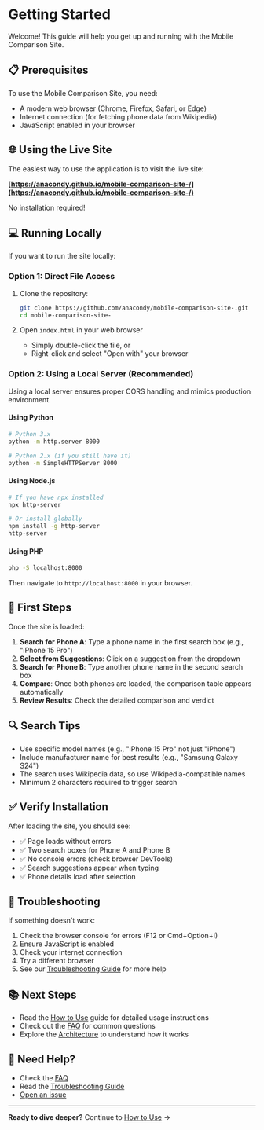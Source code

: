 # Getting Started

Welcome! This guide will help you get up and running with the Mobile Comparison Site.

## 📋 Prerequisites

To use the Mobile Comparison Site, you need:
- A modern web browser (Chrome, Firefox, Safari, or Edge)
- Internet connection (for fetching phone data from Wikipedia)
- JavaScript enabled in your browser

## 🌐 Using the Live Site

The easiest way to use the application is to visit the live site:

**[https://anacondy.github.io/mobile-comparison-site-/](https://anacondy.github.io/mobile-comparison-site-/)**

No installation required!

## 💻 Running Locally

If you want to run the site locally:

### Option 1: Direct File Access
1. Clone the repository:
   ```bash
   git clone https://github.com/anacondy/mobile-comparison-site-.git
   cd mobile-comparison-site-
   ```

2. Open `index.html` in your web browser
   - Simply double-click the file, or
   - Right-click and select "Open with" your browser

### Option 2: Using a Local Server (Recommended)

Using a local server ensures proper CORS handling and mimics production environment.

#### Using Python
```bash
# Python 3.x
python -m http.server 8000

# Python 2.x (if you still have it)
python -m SimpleHTTPServer 8000
```

#### Using Node.js
```bash
# If you have npx installed
npx http-server

# Or install globally
npm install -g http-server
http-server
```

#### Using PHP
```bash
php -S localhost:8000
```

Then navigate to `http://localhost:8000` in your browser.

## 🎯 First Steps

Once the site is loaded:

1. **Search for Phone A**: Type a phone name in the first search box (e.g., "iPhone 15 Pro")
2. **Select from Suggestions**: Click on a suggestion from the dropdown
3. **Search for Phone B**: Type another phone name in the second search box
4. **Compare**: Once both phones are loaded, the comparison table appears automatically
5. **Review Results**: Check the detailed comparison and verdict

## 🔍 Search Tips

- Use specific model names (e.g., "iPhone 15 Pro" not just "iPhone")
- Include manufacturer name for best results (e.g., "Samsung Galaxy S24")
- The search uses Wikipedia data, so use Wikipedia-compatible names
- Minimum 2 characters required to trigger search

## ✅ Verify Installation

After loading the site, you should see:
- ✅ Page loads without errors
- ✅ Two search boxes for Phone A and Phone B
- ✅ No console errors (check browser DevTools)
- ✅ Search suggestions appear when typing
- ✅ Phone details load after selection

## 🐛 Troubleshooting

If something doesn't work:
1. Check the browser console for errors (F12 or Cmd+Option+I)
2. Ensure JavaScript is enabled
3. Check your internet connection
4. Try a different browser
5. See our [Troubleshooting Guide](Troubleshooting.md) for more help

## 📚 Next Steps

- Read the [How to Use](How-to-Use.md) guide for detailed usage instructions
- Check out the [FAQ](FAQ.md) for common questions
- Explore the [Architecture](Architecture.md) to understand how it works

## 🤝 Need Help?

- Check the [FAQ](FAQ.md)
- Read the [Troubleshooting Guide](Troubleshooting.md)
- [Open an issue](https://github.com/anacondy/mobile-comparison-site-/issues)

---

**Ready to dive deeper?** Continue to [How to Use](How-to-Use.md) →
